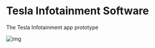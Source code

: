 # Tesla Infotainment Software
The Tesla Infotainment app prototype 

![img](https://i.imgur.com/EYznBYf.jpg)
